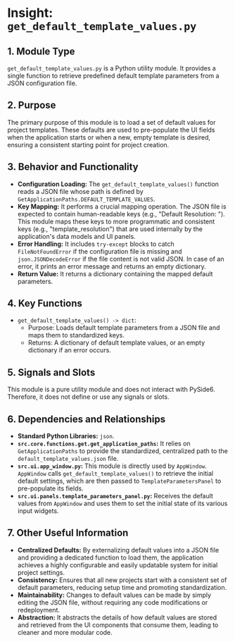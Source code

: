 # Insight: `get_default_template_values.py`

## 1. Module Type

`get_default_template_values.py` is a Python utility module. It provides a single function to retrieve predefined default template parameters from a JSON configuration file.

## 2. Purpose

The primary purpose of this module is to load a set of default values for project templates. These defaults are used to pre-populate the UI fields when the application starts or when a new, empty template is desired, ensuring a consistent starting point for project creation.

## 3. Behavior and Functionality

- **Configuration Loading:** The `get_default_template_values()` function reads a JSON file whose path is defined by `GetApplicationPaths.DEFAULT_TEMPLATE_VALUES`.
- **Key Mapping:** It performs a crucial mapping operation. The JSON file is expected to contain human-readable keys (e.g., "Default Resolution: "). This module maps these keys to more programmatic and consistent keys (e.g., "template_resolution") that are used internally by the application's data models and UI panels.
- **Error Handling:** It includes `try-except` blocks to catch `FileNotFoundError` if the configuration file is missing and `json.JSONDecodeError` if the file content is not valid JSON. In case of an error, it prints an error message and returns an empty dictionary.
- **Return Value:** It returns a dictionary containing the mapped default parameters.

## 4. Key Functions

- `get_default_template_values() -> dict`:
  - Purpose: Loads default template parameters from a JSON file and maps them to standardized keys.
  - Returns: A dictionary of default template values, or an empty dictionary if an error occurs.

## 5. Signals and Slots

This module is a pure utility module and does not interact with PySide6. Therefore, it does not define or use any signals or slots.

## 6. Dependencies and Relationships

- **Standard Python Libraries:** `json`.
- **`src.core.functions.get.get_application_paths`:** It relies on `GetApplicationPaths` to provide the standardized, centralized path to the `default_template_values.json` file.
- **`src.ui.app_window.py`:** This module is directly used by `AppWindow`. `AppWindow` calls `get_default_template_values()` to retrieve the initial default settings, which are then passed to `TemplateParametersPanel` to pre-populate its fields.
- **`src.ui.panels.template_parameters_panel.py`:** Receives the default values from `AppWindow` and uses them to set the initial state of its various input widgets.

## 7. Other Useful Information

- **Centralized Defaults:** By externalizing default values into a JSON file and providing a dedicated function to load them, the application achieves a highly configurable and easily updatable system for initial project settings.
- **Consistency:** Ensures that all new projects start with a consistent set of default parameters, reducing setup time and promoting standardization.
- **Maintainability:** Changes to default values can be made by simply editing the JSON file, without requiring any code modifications or redeployment.
- **Abstraction:** It abstracts the details of how default values are stored and retrieved from the UI components that consume them, leading to cleaner and more modular code.